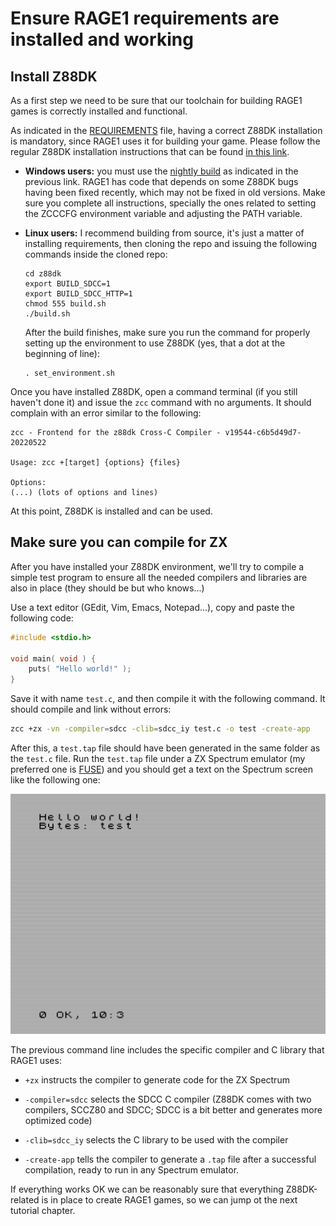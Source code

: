# Ensure RAGE1 requirements are installed and working

## Install Z88DK

As a first step we need to be sure that our toolchain for building RAGE1
games is correctly installed and functional.

As indicated in the [REQUIREMENTS](../REQUIREMENTS.md) file, having a
correct Z88DK installation is mandatory, since RAGE1 uses it for building
your game. Please follow the regular Z88DK installation instructions that
can be found [in this
link](https://github.com/z88dk/z88dk/wiki/installation).

- **Windows users:** you must use the [nightly
build](http://nightly.z88dk.org/) as indicated in the previous link.  RAGE1
has code that depends on some Z88DK bugs having been fixed recently, which
may not be fixed in old versions. Make sure you complete all instructions,
specially the ones related to setting the ZCCCFG environment variable and
adjusting the PATH variable.

- **Linux users:** I recommend building from source, it's just a matter of
installing requirements, then cloning the repo and issuing the following
commands inside the cloned repo:

    ```
    cd z88dk
    export BUILD_SDCC=1
    export BUILD_SDCC_HTTP=1
    chmod 555 build.sh
    ./build.sh
    ```

    After the build finishes, make sure you run the command for properly
    setting up the environment to use Z88DK (yes, that a dot at the
    beginning of line):

    ```
    . set_environment.sh
    ```

Once you have installed Z88DK, open a command terminal (if you still haven't
done it) and issue the `zcc` command with no arguments.  It should complain
with an error similar to the following:

```
zcc - Frontend for the z88dk Cross-C Compiler - v19544-c6b5d49d7-20220522

Usage: zcc +[target] {options} {files}

Options:
(...) (lots of options and lines)
```

At this point, Z88DK is installed and can be used.

## Make sure you can compile for ZX

After you have installed your Z88DK environment, we'll try to compile a
simple test program to ensure all the needed compilers and libraries are
also in place (they should be but who knows...)

Use a text editor (GEdit, Vim, Emacs, Notepad...), copy and paste the
following code:

```c
#include <stdio.h>

void main( void ) {
    puts( "Hello world!" );
}
```

Save it with name `test.c`, and then compile it with the following command.
It should compile and link without errors:

```bash
zcc +zx -vn -compiler=sdcc -clib=sdcc_iy test.c -o test -create-app
```

After this, a `test.tap` file should have been generated in the same folder
as the `test.c` file.  Run the `test.tap` file under a ZX Spectrum emulator
(my preferred one is [FUSE](http://fuse-emulator.sourceforge.net/)) and you
should get a text on the Spectrum screen like the following one:

![TEST](img/010-test.png)

The previous command line includes the specific compiler and C library that
RAGE1 uses:

- `+zx` instructs the compiler to generate code for the ZX Spectrum

- `-compiler=sdcc` selects the SDCC C compiler (Z88DK comes with two
  compilers, SCCZ80 and SDCC; SDCC is a bit better and generates more
  optimized code)

- `-clib=sdcc_iy` selects the C library to be used with the compiler

- `-create-app` tells the compiler to generate a `.tap` file after a
  successful compilation, ready to run in any Spectrum emulator.

If everything works OK we can be reasonably sure that everything
Z88DK-related is in place to create RAGE1 games, so we can jump ot the next
tutorial chapter.
